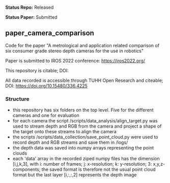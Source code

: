 **Status Repo:** Released

**Status Paper:** Submitted

## paper_camera_comparison
Code for the paper "A metrological and application related comparison of six consumer grade stereo depth cameras for the use in robotics"

Paper is submitted to IROS 2022 conference: https://iros2022.org/

This repository is citable; DOI: 

All data recorded is accessible through TUHH Open Research and citeable; DOI: https://doi.org/10.15480/336.4225

### Structure
- this repository has six folders on the top level. Five for the different cameras and one for evaluation
- for each camera the script /scripts/data_analysis/align_target.py was used to stream depth and RGB from the camera and project a shape of the target onto these streams to align the camera
- the scripts /scripts/data_collection/save_point_cloud.py were used to record depth and RGB streams and save them in /logs/
- the depth data was saved into numpy arrays representing the point clouds
- each 'data' array in the recorded ziped numpy files has the dimension [i,j,k,3], with i: number of frames; j: x-resolution; k: y-resolution; 3: x,y,z-components; the saved format is therefore not the usual point cloud format but the last layer [i,:,:,2] represents the depth image
